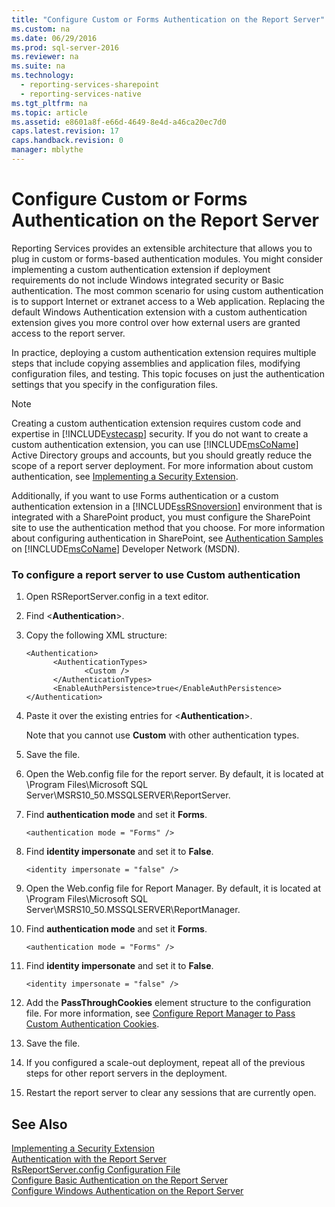 ```yaml
---
title: "Configure Custom or Forms Authentication on the Report Server"
ms.custom: na
ms.date: 06/29/2016
ms.prod: sql-server-2016
ms.reviewer: na
ms.suite: na
ms.technology: 
  - reporting-services-sharepoint
  - reporting-services-native
ms.tgt_pltfrm: na
ms.topic: article
ms.assetid: e8601a8f-e66d-4649-8e4d-a46ca20ec7d0
caps.latest.revision: 17
caps.handback.revision: 0
manager: mblythe
---
```

# Configure Custom or Forms Authentication on the Report Server
Reporting Services provides an extensible architecture that allows you to plug in custom or forms-based authentication modules. You might consider implementing a custom authentication extension if deployment requirements do not include Windows integrated security or Basic authentication. The most common scenario for using custom authentication is to support Internet or extranet access to a Web application. Replacing the default Windows Authentication extension with a custom authentication extension gives you more control over how external users are granted access to the report server.  
  
 In practice, deploying a custom authentication extension requires multiple steps that include copying assemblies and application files, modifying configuration files, and testing. This topic focuses on just the authentication settings that you specify in the configuration files.  
  
> [!NOTE]  
>  Creating a custom authentication extension requires custom code and expertise in [!INCLUDE[vstecasp](../../Topics/TopicNameContainA/tokens/vstecasp_md.md)] security. If you do not want to create a custom authentication extension, you can use [!INCLUDE[msCoName](../../Topics/TopicNameContainA/tokens/msCoName_md.md)] Active Directory groups and accounts, but you should greatly reduce the scope of a report server deployment. For more information about custom authentication, see [Implementing a Security Extension](assetId:///d2327e7c-0d48-49e3-bcd9-3bba4e67a68b).  
  
 Additionally, if you want to use Forms authentication or a custom authentication extension in a [!INCLUDE[ssRSnoversion](../../Topics/TopicNameContainA/tokens/ssRSnoversion_md.md)] environment that is integrated with a SharePoint product, you must configure the SharePoint site to use the authentication method that you choose. For more information about configuring authentication in SharePoint, see [Authentication Samples](http://go.microsoft.com/fwlink/?LinkId=115575) on [!INCLUDE[msCoName](../../Topics/TopicNameContainA/tokens/msCoName_md.md)] Developer Network (MSDN).  
  
### To configure a report server to use Custom authentication  
  
1.  Open RSReportServer.config in a text editor.  
  
2.  Find <**Authentication**>.  
  
3.  Copy the following XML structure:  
  
    ```  
    <Authentication>  
          <AuthenticationTypes>  
                 <Custom />  
          </AuthenticationTypes>  
          <EnableAuthPersistence>true</EnableAuthPersistence>  
    </Authentication>  
    ```  
  
4.  Paste it over the existing entries for <**Authentication**>.  
  
     Note that you cannot use **Custom** with other authentication types.  
  
5.  Save the file.  
  
6.  Open the Web.config file for the report server. By default, it is located at \Program Files\Microsoft SQL Server\MSRS10_50.MSSQLSERVER\ReportServer.  
  
7.  Find **authentication mode** and set it **Forms**.  
  
    ```  
    <authentication mode = "Forms" />  
    ```  
  
8.  Find **identity impersonate** and set it to **False**.  
  
    ```  
    <identity impersonate = "false" />  
    ```  
  
9. Open the Web.config file for Report Manager. By default, it is located at \Program Files\Microsoft SQL Server\MSRS10_50.MSSQLSERVER\ReportManager.  
  
10. Find **authentication mode** and set it **Forms**.  
  
    ```  
    <authentication mode = "Forms" />  
    ```  
  
11. Find **identity impersonate** and set it to **False**.  
  
    ```  
    <identity impersonate = "false" />  
    ```  
  
12. Add the **PassThroughCookies** element structure to the configuration file. For more information, see [Configure Report Manager to Pass Custom Authentication Cookies](../../Topics/TopicNameNotContainA/Configure-Report-Manager-to-Pass-Custom-Authentication-Cookies.md).  
  
13. Save the file.  
  
14. If you configured a scale-out deployment, repeat all of the previous steps for other report servers in the deployment.  
  
15. Restart the report server to clear any sessions that are currently open.  
  
## See Also  
 [Implementing a Security Extension](assetId:///d2327e7c-0d48-49e3-bcd9-3bba4e67a68b)   
 [Authentication with the Report Server](../../Topics/TopicNameNotContainA/Authentication-with-the-Report-Server.md)   
 [RsReportServer.config Configuration File](../../Topics/TopicNameNotContainA/RsReportServer.config-Configuration-File.md)   
 [Configure Basic Authentication on the Report Server](../../Topics/TopicNameNotContainA/Configure-Basic-Authentication-on-the-Report-Server.md)   
 [Configure Windows Authentication on the Report Server](../../Topics/TopicNameNotContainA/Configure-Windows-Authentication-on-the-Report-Server.md)
